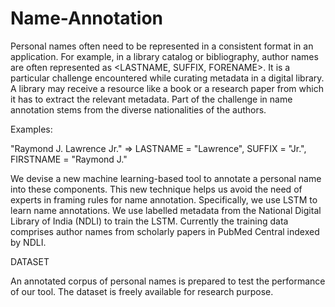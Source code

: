 # Name-Annotation

Personal names often need to be represented in a consistent format in an application. For example, in a library catalog or bibliography, author names are often represented as <LASTNAME, SUFFIX, FORENAME>. It is a particular challenge encountered while curating metadata in a digital library. A library may receive a resource like a book or a research paper from which it has to extract the relevant metadata. Part of the challenge in name annotation stems from the diverse nationalities of the authors. 

Examples: 

"Raymond J. Lawrence Jr." => LASTNAME = "Lawrence", SUFFIX = "Jr.", FIRSTNAME = "Raymond J."


We devise a new machine learning-based tool to annotate a personal name into these components. This new technique helps us avoid the need of experts in framing rules for name annotation. Specifically, we use LSTM to learn name annotations.
We use labelled metadata from the National Digital Library of India (NDLI) to train the LSTM. Currently the training data comprises author names from scholarly papers in PubMed Central indexed by NDLI.


DATASET

An annotated corpus of personal names is prepared to test the performance of our tool. The dataset is freely available for research purpose.




